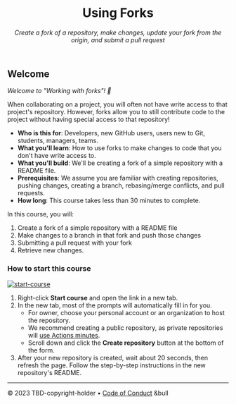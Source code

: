 <header>

<!--
  <<< Author notes: Course header >>>
  Read <https://skills.github.com/quickstart> for more information about how to build courses using this template.
  Include a 1280×640 image, course name in sentence case, and a concise description in emphasis.
  In your repository settings: enable template repository, add your 1280×640 social image, auto delete head branches.
  Next to "About", add description & tags; disable releases, packages, & environments.
  Add your open source license, GitHub uses the MIT license.
-->

# Using Forks

_Create a fork of a repository, make changes, update your fork from the origin, and submit a pull request_

</header>

<!--
  <<< Author notes: Step 1 >>>
  Choose 3-5 steps for your course.
  The first step is always the hardest, so pick something easy!
  Link to docs.github.com for further explanations.
  Encourage users to open new tabs for steps!
  TBD-step-1-notes.
-->

## Welcome

_Welcome to "Working with forks"! :wave:_

When collaborating on a project, you will often not have write access to that project's repository. However, forks allow you to still contribute code to the project without having special access to that repository! 

- **Who is this for**: Developers, new GitHub users, users new to Git, students, managers, teams.
- **What you'll learn**: How to use forks to make changes to code that you don't have write access to.
- **What you'll build**: We'll be creating a fork of a simple repository with a README file.
- **Prerequisites**: We assume you are familiar with creating repositories, pushing changes, creating a branch, rebasing/merge conflicts, and pull requests.
- **How long**: This course takes less than 30 minutes to complete.
  
In this course, you will:

1. Create a fork of a simple repository with a README file
2. Make changes to a branch in that fork and push those changes
3. Submitting a pull request with your fork
4. Retrieve new changes.

### How to start this course
[![start-course](https://user-images.githubusercontent.com/1221423/235727646-4a590299-ffe5-480d-8cd5-8194ea184546.svg)](https://github.com/new?template_owner=e-perl-NOAA&template_name=test-skills-training-template&owner=%40me&name=e-perl-NOAA-test-skills-training-template&description=My+clone+repository&visibility=public)

1. Right-click **Start course** and open the link in a new tab.
2. In the new tab, most of the prompts will automatically fill in for you.
   - For owner, choose your personal account or an organization to host the repository.
   - We recommend creating a public repository, as private repositories will [use Actions minutes](https://docs.github.com/en/billing/managing-billing-for-github-actions/about-billing-for-github-actions).
   - Scroll down and click the **Create repository** button at the bottom of the form.
3. After your new repository is created, wait about 20 seconds, then refresh the page. Follow the step-by-step instructions in the new repository's README.

<footer>

<!--
  <<< Author notes: Footer >>>
  Add a link to get support, GitHub status page, code of conduct, license link.
-->

---

<!-- Get help: [TBD-support](TBD-support-link) &bull; [Review the GitHub status page](https://www.githubstatus.com/)-->

&copy; 2023 TBD-copyright-holder &bull; [Code of Conduct](https://www.contributor-covenant.org/version/2/1/code_of_conduct/code_of_conduct.md) &bull

</footer>
